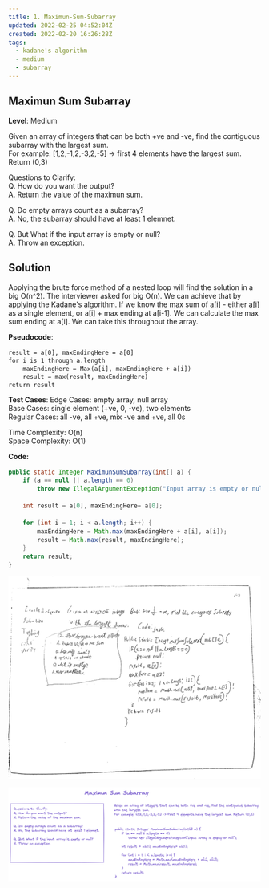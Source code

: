```yaml
---
title: 1. Maximun-Sum-Subarray
updated: 2022-02-25 04:52:04Z
created: 2022-02-20 16:26:28Z
tags:
  - kadane's algorithm
  - medium
  - subarray
---
```


## Maximun Sum Subarray

**Level**: Medium 

Given an array of integers that can be both +ve and -ve, find the contiguous subarray
with the largest sum.  
For example: [1,2,-1,2,-3,2,-5] -> first 4 elements have the largest sum. Return (0,3)


Questions to Clarify:  
Q. How do you want the output?  
A. Return the value of the maximun sum.  

Q. Do empty arrays count as a subarray?  
A. No, the subarray should have at least 1 elemnet.  

Q. But What if the input array is empty or null?  
A. Throw an exception.  

## Solution
Applying the brute force method of a nested loop  will find the solution in a big O(n^2). The interviewer asked for big O(n). We can achieve that by applying the Kadane's algorithm. If we know the max sum of a[i] - either a[i] as a single element, or a[i] + max ending at a[i-1]. We can calculate the max sum ending at a[i]. We can take this throughout the array.

**Pseudocode**:
```
result = a[0], maxEndingHere = a[0]
for i is 1 through a.length
    maxEndingHere = Max(a[i], maxEndingHere + a[i])
    result = max(result, maxEndingHere)
return result

```
**Test Cases**:
Edge Cases: empty array, null array  
Base Cases: single element (+ve, 0, -ve), two elements  
Regular Cases: all -ve, all +ve, mix -ve and +ve, all 0s  

Time Complexity: O(n)  
Space Complexity: O(1)  

**Code:**
```java
public static Integer MaximunSumSubarray(int[] a) {
    if (a == null || a.length == 0)
        throw new IllegalArgumentException("Input array is empty or null");

    int result = a[0], maxEndingHere= a[0];

    for (int i = 1; i < a.length; i++) {
        maxEndingHere = Math.max(maxEndingHere + a[i], a[i]);
        result = Math.max(result, maxEndingHere);
    }
    return result;
}
```
![MaxSumSubarray.jpg](../../_resources/MaxSumSubarray.jpg)



![MaximunSumSubarray.png](../../_resources/MaximunSumSubarray.png)

